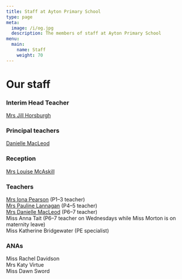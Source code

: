 ```yaml
---
title: Staff at Ayton Primary School
type: page
meta:
  image: /i/og.jpg
  description: The members of staff at Ayton Primary School
menu:
  main:
    name: Staff
    weight: 70
---
```

# Our staff

### Interim Head Teacher

[Mrs Jill Horsburgh](mailto:Jill.Horsburgh@scotborders.gov.uk)

### Principal teachers

[Danielle MacLeod](mailto:Danielle.MacLeod@scotborders.gov.uk)

### Reception

[Mrs Louise McAskill](mailto:louise.mcaskill1@scotborders.gov.uk)

### Teachers

[Mrs Iona Pearson](mailto:gw22pearsoniona@glow.sch.uk) (P1–3 teacher)\
[Mrs Pauline Lannagan](mailto:gw17lannaganpauline@glow.sch.uk) (P4–5 teacher)\
[Mrs Danielle MacLeod](mailto:Danielle.MacLeod@scotborders.gov.uk) (P6–7 teacher)\
Miss Anna Tait (P6–7 teacher on Wednesdays while Miss Morton is on maternity leave)\
Miss Katherine Bridgewater (PE specialist)

### ANAs

Miss Rachel Davidson\
Mrs Katy Virtue\
Miss Dawn Sword
